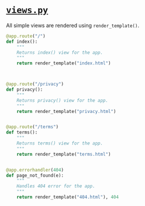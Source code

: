 # [`views.py`](https://github.com/ineshbose/boyd_bot_messenger/blob/master/boyd_bot/views.py)

All simple views are rendered using `render_template()`.



```python
@app.route("/")
def index():
    """
    Returns index() view for the app.
    """
    return render_template("index.html")



@app.route("/privacy")
def privacy():
    """
    Returns privacy() view for the app.
    """
    return render_template("privacy.html")


@app.route("/terms")
def terms():
    """
    Returns terms() view for the app.
    """
    return render_template("terms.html")


@app.errorhandler(404)
def page_not_found(e):
    """
    Handles 404 error for the app.
    """
    return render_template("404.html"), 404

```
